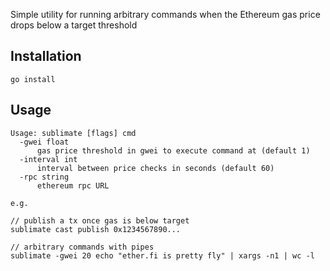 Simple utility for running arbitrary commands when the Ethereum gas price drops below a target threshold

## Installation

    go install

## Usage

    Usage: sublimate [flags] cmd
      -gwei float
    	  gas price threshold in gwei to execute command at (default 1)
      -interval int
    	  interval between price checks in seconds (default 60)
      -rpc string
    	  ethereum rpc URL

    e.g.
    
    // publish a tx once gas is below target
    sublimate cast publish 0x1234567890...

    // arbitrary commands with pipes
    sublimate -gwei 20 echo "ether.fi is pretty fly" | xargs -n1 | wc -l 
